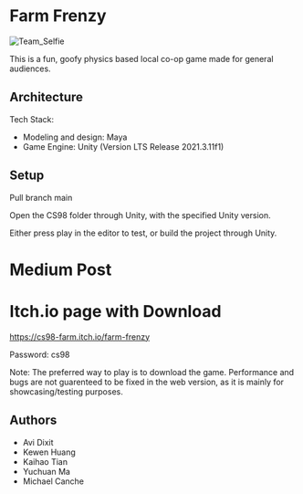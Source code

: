 # Farm Frenzy

![Team_Selfie](https://user-images.githubusercontent.com/59535829/192889399-115d7143-0f5a-488e-93a6-5884dcd9c3d0.jpg)

This is a fun, goofy physics based local co-op game made for general audiences. 

## Architecture

Tech Stack:
- Modeling and design: Maya
- Game Engine: Unity (Version LTS Release 2021.3.11f1)

## Setup

Pull branch main

Open the CS98 folder through Unity, with the specified Unity version.

Either press play in the editor to test, or build the project through Unity.

# Medium Post

# Itch.io page with Download

https://cs98-farm.itch.io/farm-frenzy

Password: cs98

Note: The preferred way to play is to download the game. Performance and bugs are not guarenteed to be fixed in the web version, as it is mainly for showcasing/testing purposes.

## Authors

* Avi Dixit
* Kewen Huang
* Kaihao Tian
* Yuchuan Ma
* Michael Canche
